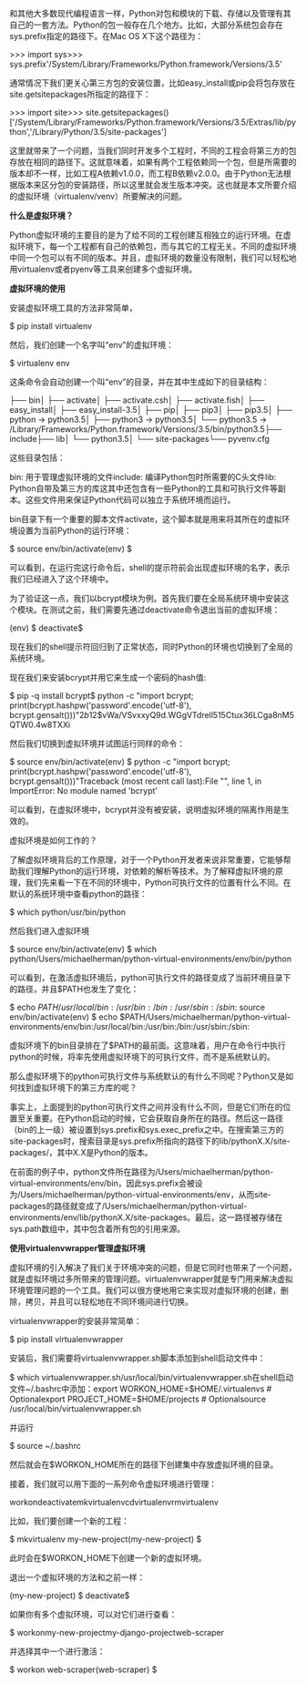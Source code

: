 和其他大多数现代编程语言一样，Python对包和模块的下载、存储以及管理有其自己的一套方法。Python的包一般存在几个地方。比如，大部分系统包会存在sys.prefix指定的路径下。在Mac OS X下这个路径为：

\>>> import sys>>> sys.prefix'/System/Library/Frameworks/Python.framework/Versions/3.5'

通常情况下我们更关心第三方包的安装位置，比如easy_install或pip会将包存放在 site.getsitepackages所指定的路径下：

\>>> import site>>> site.getsitepackages()['/System/Library/Frameworks/Python.framework/Versions/3.5/Extras/lib/python','/Library/Python/3.5/site-packages']

这里就带来了一个问题，当我们同时开发多个工程时，不同的工程会将第三方的包存放在相同的路径下。这就意味着，如果有两个工程依赖同一个包，但是所需要的版本却不一样，比如工程A依赖v1.0.0，而工程B依赖v2.0.0。由于Python无法根据版本来区分包的安装路径，所以这里就会发生版本冲突。这也就是本文所要介绍的虚拟环境（virtualenv/venv）所要解决的问题。

**什么是虚拟环境？**

Python虚拟环境的主要目的是为了给不同的工程创建互相独立的运行环境。在虚拟环境下，每一个工程都有自己的依赖包，而与其它的工程无关。不同的虚拟环境中同一个包可以有不同的版本。并且，虚拟环境的数量没有限制，我们可以轻松地用virtualenv或者pyenv等工具来创建多个虚拟环境。

**虚拟环境的使用**

安装虚拟环境工具的方法非常简单，

$ pip install virtualenv

然后，我们创建一个名字叫“env”的虚拟环境：

$ virtualenv env

这条命令会自动创建一个叫“env”的目录，并在其中生成如下的目录结构：

├── bin│ ├── activate│ ├── activate.csh│ ├── activate.fish│ ├── easy_install│ ├── easy_install-3.5│ ├── pip│ ├── pip3│ ├── pip3.5│ ├── python -> python3.5│ ├── python3 -> python3.5│ └── python3.5 -> /Library/Frameworks/Python.framework/Versions/3.5/bin/python3.5├── include├── lib│ └── python3.5│ └── site-packages└── pyvenv.cfg

这些目录包括：

bin: 用于管理虚拟环境的文件include: 编译Python包时所需要的C头文件lib: Python自带及第三方的库这其中还包含有一些Python的工具和可执行文件等副本。这些文件用来保证Python代码可以独立于系统环境而运行。

bin目录下有一个重要的脚本文件activate，这个脚本就是用来将其所在的虚拟环境设置为当前Python的运行环境：

$ source env/bin/activate(env) $

可以看到，在运行完这行命令后，shell的提示符前会出现虚拟环境的名字，表示我们已经进入了这个环境中。

为了验证这一点，我们以bcrypt模块为例。首先我们要在全局系统环境中安装这个模块。在测试之前，我们需要先通过deactivate命令退出当前的虚拟环境：

(env) $ deactivate$

现在我们的shell提示符回归到了正常状态，同时Python的环境也切换到了全局的系统环境。

现在我们来安装bcrypt并用它来生成一个密码的hash值:

$ pip -q install bcrypt$ python -c "import bcrypt; print(bcrypt.hashpw('password'.encode('utf-8'), bcrypt.gensalt()))"$2b$12$vWa/VSvxxyQ9d.WGgVTdrell515Ctux36LCga8nM5QTW0.4w8TXXi

然后我们切换到虚拟环境并试图运行同样的命令：

$ source env/bin/activate(env) $ python -c "import bcrypt; print(bcrypt.hashpw('password'.encode('utf-8'), bcrypt.gensalt()))"Traceback (most recent call last):File "<string>", line 1, in <module>ImportError: No module named 'bcrypt'

可以看到，在虚拟环境中，bcrypt并没有被安装，说明虚拟环境的隔离作用是生效的。

虚拟环境是如何工作的？

了解虚拟环境背后的工作原理，对于一个Python开发者来说非常重要，它能够帮助我们理解Python的运行环境，对依赖的解析等技术。为了解释虚拟环境的原理，我们先来看一下在不同的环境中，Python可执行文件的位置有什么不同。在默认的系统环境中查看python的路径：

$ which python/usr/bin/python

然后我们进入虚拟环境

$ source env/bin/activate(env) $ which python/Users/michaelherman/python-virtual-environments/env/bin/python

可以看到，在激活虚拟环境后，python可执行文件的路径变成了当前环境目录下的路径，并且$PATH也发生了变化：

$ echo $PATH/usr/local/bin:/usr/bin:/bin:/usr/sbin:/sbin:$ source env/bin/activate(env) $ echo $PATH/Users/michaelherman/python-virtual-environments/env/bin:/usr/local/bin:/usr/bin:/bin:/usr/sbin:/sbin:

虚拟环境下的bin目录排在了$PATH的最前面。这意味着，用户在命令行中执行python的时候，将率先使用虚拟环境下的可执行文件，而不是系统默认的。

那么虚拟环境下的python可执行文件与系统默认的有什么不同呢？Python又是如何找到虚拟环境下的第三方库的呢？

事实上，上面提到的python可执行文件之间并没有什么不同，但是它们所在的位置至关重要。在Python启动的时候，它会获取自身所在的路径。然后这一路径（bin的上一级）被设置到sys.prefix和sys.exec_prefix之中。在搜索第三方的site-packages时，搜索目录是sys.prefix所指向的路径下的lib/pythonX.X/site-packages/，其中X.X是Python的版本。

在前面的例子中，python文件所在路径为/Users/michaelherman/python-virtual-environments/env/bin，因此sys.prefix会被设为/Users/michaelherman/python-virtual-environments/env，从而site-packages的路径就变成了/Users/michaelherman/python-virtual-environments/env/lib/pythonX.X/site-packages。最后，这一路径被存储在sys.path数组中，其中包含着所有包的引用来源。

**使用virtualenvwrapper管理虚拟环境**

虚拟环境的引入解决了我们关于环境冲突的问题，但是它同时也带来了一个问题，就是虚拟环境过多所带来的管理问题。virtualenvwrapper就是专门用来解决虚拟环境管理问题的一个工具。我们可以很方便地用它来实现对虚拟环境的创建，删除，拷贝，并且可以轻松地在不同环境间进行切换。

virtualenvwrapper的安装非常简单：

$ pip install virtualenvwrapper

安装后，我们需要将virtualenvwrapper.sh脚本添加到shell启动文件中：

$ which virtualenvwrapper.sh/usr/local/bin/virtualenvwrapper.sh在shell启动文件~/.bashrc中添加：export WORKON_HOME=$HOME/.virtualenvs # Optionalexport PROJECT_HOME=$HOME/projects # Optionalsource /usr/local/bin/virtualenvwrapper.sh

并运行

$ source ~/.bashrc

然后就会在$WORKON_HOME所在的路径下创建集中存放虚拟环境的目录。

接着，我们就可以用下面的一系列命令虚拟环境进行管理：

workondeactivatemkvirtualenvcdvirtualenvrmvirtualenv

比如，我们要创建一个新的工程：

$ mkvirtualenv my-new-project(my-new-project) $

此时会在$WORKON_HOME下创建一个新的虚拟环境。

退出一个虚拟环境的方法和之前一样：

(my-new-project) $ deactivate$

如果你有多个虚拟环境，可以对它们进行查看：

$ workonmy-new-projectmy-django-projectweb-scraper

并选择其中一个进行激活：

$ workon web-scraper(web-scraper) $